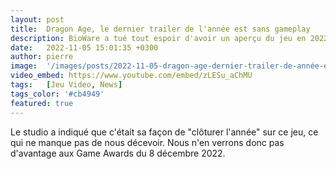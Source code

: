 ```yaml
---
layout: post
title:  Dragon Age, le dernier trailer de l'année est sans gameplay
description: BioWare a tué tout espoir d'avoir un aperçu du jeu en 2022 avec un trailer In-Game Cinematic qui n'a rien de in-game puisqu'il s'agit d'une animation.
date:   2022-11-05 15:01:35 +0300
author: pierre
image:  '/images/posts/2022-11-05-dragon-age-dernier-trailer-de-année-et-pas-de-gameplay/cover.webp'
video_embed: https://www.youtube.com/embed/zLESu_aChMU
tags:   [Jeu Video, News]
tags_color: '#cb4949'
featured: true
---
```

Le studio a indiqué que c'était sa façon de "clôturer l'année" sur ce jeu, ce qui ne manque pas de nous décevoir. Nous n'en verrons donc pas d'avantage aux Game Awards du 8 décembre 2022.
